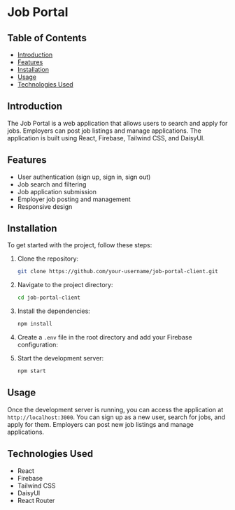 # Job Portal

## Table of Contents

-   [Introduction](#introduction)
-   [Features](#features)
-   [Installation](#installation)
-   [Usage](#usage)
-   [Technologies Used](#technologies-used)

## Introduction

The Job Portal is a web application that allows users to search and apply for jobs. Employers can post job listings and manage applications. The application is built using React, Firebase, Tailwind CSS, and DaisyUI.

## Features

-   User authentication (sign up, sign in, sign out)
-   Job search and filtering
-   Job application submission
-   Employer job posting and management
-   Responsive design

## Installation

To get started with the project, follow these steps:

1. Clone the repository:

    ```sh
    git clone https://github.com/your-username/job-portal-client.git
    ```

2. Navigate to the project directory:

    ```sh
    cd job-portal-client
    ```

3. Install the dependencies:

    ```sh
    npm install
    ```

4. Create a `.env` file in the root directory and add your Firebase configuration:

5. Start the development server:
    ```sh
    npm start
    ```

## Usage

Once the development server is running, you can access the application at `http://localhost:3000`. You can sign up as a new user, search for jobs, and apply for them. Employers can post new job listings and manage applications.

## Technologies Used

-   React
-   Firebase
-   Tailwind CSS
-   DaisyUI
-   React Router
